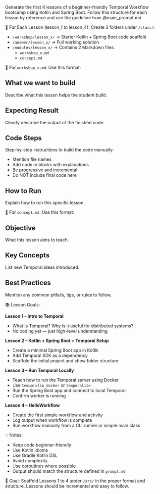 Generate the first 4 lessons of a beginner-friendly Temporal Workflow bootcamp using Kotlin and Spring Boot. 
Follow this structure for each lesson by reference and use the guideline from @main_prompt.md.

🧱 For Each Lesson (lesson_1 to lesson_4):
Create 3 folders under `/class/`:
- `/workshop/lesson_x/` → Starter Kotlin + Spring Boot code scaffold
- `/answer/lesson_x/` → Full working solution
- `/modules/lesson_x/` → Contains 2 Markdown files:
    - `workshop_x.md`
    - `concept.md`

📝 For `workshop_x.md`:
Use this format:
## What we want to build  
Describe what this lesson helps the student build.

## Expecting Result  
Clearly describe the output of the finished code.

## Code Steps  
Step-by-step instructions to build the code manually:
- Mention file names
- Add code in blocks with explanations
- Be progressive and incremental
- Do NOT include final code here

## How to Run  
Explain how to run this specific lesson.

🧠 For `concept.md`:
Use this format:
## Objective  
What this lesson aims to teach.

## Key Concepts  
List new Temporal ideas introduced.

## Best Practices  
Mention any common pitfalls, tips, or rules to follow.

📚 Lesson Goals:

**Lesson 1 – Intro to Temporal**  
- What is Temporal? Why is it useful for distributed systems?
- No coding yet — just high-level understanding

**Lesson 2 – Kotlin + Spring Boot + Temporal Setup**  
- Create a minimal Spring Boot app in Kotlin  
- Add Temporal SDK as a dependency  
- Scaffold the initial project and show folder structure

**Lesson 3 – Run Temporal Locally**  
- Teach how to run the Temporal server using Docker  
- Use `temporalio docker` or `temporalite`  
- Run the Spring Boot app and connect to local Temporal  
- Confirm worker is running

**Lesson 4 – HelloWorkflow**  
- Create the first simple workflow and activity  
- Log output when workflow is complete  
- Run workflow manually from a CLI runner or simple main class

💡 Notes:
- Keep code beginner-friendly
- Use Kotlin idioms
- Use Gradle Kotlin DSL
- Avoid complexity
- Use coroutines where possible
- Output should match the structure defined in `prompt.md`

🎯 Goal:
Scaffold Lessons 1 to 4 under `/src/` in the proper format and structure. Lessons should be incremental and easy to follow.
